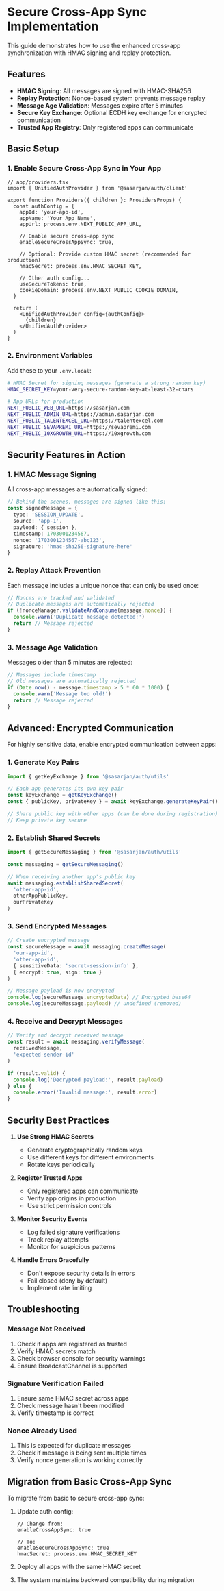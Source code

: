 # Secure Cross-App Sync Implementation

This guide demonstrates how to use the enhanced cross-app synchronization with HMAC signing and replay protection.

## Features

- **HMAC Signing**: All messages are signed with HMAC-SHA256
- **Replay Protection**: Nonce-based system prevents message replay
- **Message Age Validation**: Messages expire after 5 minutes
- **Secure Key Exchange**: Optional ECDH key exchange for encrypted communication
- **Trusted App Registry**: Only registered apps can communicate

## Basic Setup

### 1. Enable Secure Cross-App Sync in Your App

```tsx
// app/providers.tsx
import { UnifiedAuthProvider } from '@sasarjan/auth/client'

export function Providers({ children }: ProvidersProps) {
  const authConfig = {
    appId: 'your-app-id',
    appName: 'Your App Name',
    appUrl: process.env.NEXT_PUBLIC_APP_URL,
    
    // Enable secure cross-app sync
    enableSecureCrossAppSync: true,
    
    // Optional: Provide custom HMAC secret (recommended for production)
    hmacSecret: process.env.HMAC_SECRET_KEY,
    
    // Other auth config...
    useSecureTokens: true,
    cookieDomain: process.env.NEXT_PUBLIC_COOKIE_DOMAIN,
  }
  
  return (
    <UnifiedAuthProvider config={authConfig}>
      {children}
    </UnifiedAuthProvider>
  )
}
```

### 2. Environment Variables

Add these to your `.env.local`:

```bash
# HMAC Secret for signing messages (generate a strong random key)
HMAC_SECRET_KEY=your-very-secure-random-key-at-least-32-chars

# App URLs for production
NEXT_PUBLIC_WEB_URL=https://sasarjan.com
NEXT_PUBLIC_ADMIN_URL=https://admin.sasarjan.com
NEXT_PUBLIC_TALENTEXCEL_URL=https://talentexcel.com
NEXT_PUBLIC_SEVAPREMI_URL=https://sevapremi.com
NEXT_PUBLIC_10XGROWTH_URL=https://10xgrowth.com
```

## Security Features in Action

### 1. HMAC Message Signing

All cross-app messages are automatically signed:

```typescript
// Behind the scenes, messages are signed like this:
const signedMessage = {
  type: 'SESSION_UPDATE',
  source: 'app-1',
  payload: { session },
  timestamp: 1703001234567,
  nonce: '1703001234567-abc123',
  signature: 'hmac-sha256-signature-here'
}
```

### 2. Replay Attack Prevention

Each message includes a unique nonce that can only be used once:

```typescript
// Nonces are tracked and validated
// Duplicate messages are automatically rejected
if (!nonceManager.validateAndConsume(message.nonce)) {
  console.warn('Duplicate message detected!')
  return // Message rejected
}
```

### 3. Message Age Validation

Messages older than 5 minutes are rejected:

```typescript
// Messages include timestamp
// Old messages are automatically rejected
if (Date.now() - message.timestamp > 5 * 60 * 1000) {
  console.warn('Message too old!')
  return // Message rejected
}
```

## Advanced: Encrypted Communication

For highly sensitive data, enable encrypted communication between apps:

### 1. Generate Key Pairs

```typescript
import { getKeyExchange } from '@sasarjan/auth/utils'

// Each app generates its own key pair
const keyExchange = getKeyExchange()
const { publicKey, privateKey } = await keyExchange.generateKeyPair()

// Share public key with other apps (can be done during registration)
// Keep private key secure
```

### 2. Establish Shared Secrets

```typescript
import { getSecureMessaging } from '@sasarjan/auth/utils'

const messaging = getSecureMessaging()

// When receiving another app's public key
await messaging.establishSharedSecret(
  'other-app-id',
  otherAppPublicKey,
  ourPrivateKey
)
```

### 3. Send Encrypted Messages

```typescript
// Create encrypted message
const secureMessage = await messaging.createMessage(
  'our-app-id',
  'other-app-id',
  { sensitiveData: 'secret-session-info' },
  { encrypt: true, sign: true }
)

// Message payload is now encrypted
console.log(secureMessage.encryptedData) // Encrypted base64
console.log(secureMessage.payload) // undefined (removed)
```

### 4. Receive and Decrypt Messages

```typescript
// Verify and decrypt received message
const result = await messaging.verifyMessage(
  receivedMessage,
  'expected-sender-id'
)

if (result.valid) {
  console.log('Decrypted payload:', result.payload)
} else {
  console.error('Invalid message:', result.error)
}
```

## Security Best Practices

1. **Use Strong HMAC Secrets**
   - Generate cryptographically random keys
   - Use different keys for different environments
   - Rotate keys periodically

2. **Register Trusted Apps**
   - Only registered apps can communicate
   - Verify app origins in production
   - Use strict permission controls

3. **Monitor Security Events**
   - Log failed signature verifications
   - Track replay attempts
   - Monitor for suspicious patterns

4. **Handle Errors Gracefully**
   - Don't expose security details in errors
   - Fail closed (deny by default)
   - Implement rate limiting

## Troubleshooting

### Message Not Received

1. Check if apps are registered as trusted
2. Verify HMAC secrets match
3. Check browser console for security warnings
4. Ensure BroadcastChannel is supported

### Signature Verification Failed

1. Ensure same HMAC secret across apps
2. Check message hasn't been modified
3. Verify timestamp is correct

### Nonce Already Used

1. This is expected for duplicate messages
2. Check if message is being sent multiple times
3. Verify nonce generation is working correctly

## Migration from Basic Cross-App Sync

To migrate from basic to secure cross-app sync:

1. Update auth config:
   ```tsx
   // Change from:
   enableCrossAppSync: true
   
   // To:
   enableSecureCrossAppSync: true
   hmacSecret: process.env.HMAC_SECRET_KEY
   ```

2. Deploy all apps with the same HMAC secret

3. The system maintains backward compatibility during migration